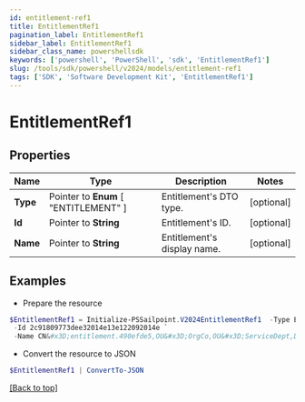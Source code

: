 ```yaml
---
id: entitlement-ref1
title: EntitlementRef1
pagination_label: EntitlementRef1
sidebar_label: EntitlementRef1
sidebar_class_name: powershellsdk
keywords: ['powershell', 'PowerShell', 'sdk', 'EntitlementRef1'] 
slug: /tools/sdk/powershell/v2024/models/entitlement-ref1
tags: ['SDK', 'Software Development Kit', 'EntitlementRef1']
---
```



# EntitlementRef1

## Properties

Name | Type | Description | Notes
------------ | ------------- | ------------- | -------------
**Type** |  Pointer to  **Enum** [  "ENTITLEMENT" ] | Entitlement's DTO type. | [optional] 
**Id** |  Pointer to **String** | Entitlement's ID. | [optional] 
**Name** |  Pointer to **String** | Entitlement's display name. | [optional] 

## Examples

- Prepare the resource
```powershell
$EntitlementRef1 = Initialize-PSSailpoint.V2024EntitlementRef1  -Type ENTITLEMENT `
 -Id 2c91809773dee32014e13e122092014e `
 -Name CN&#x3D;entitlement.490efde5,OU&#x3D;OrgCo,OU&#x3D;ServiceDept,DC&#x3D;HQAD,DC&#x3D;local
```

- Convert the resource to JSON
```powershell
$EntitlementRef1 | ConvertTo-JSON
```


[[Back to top]](#) 

